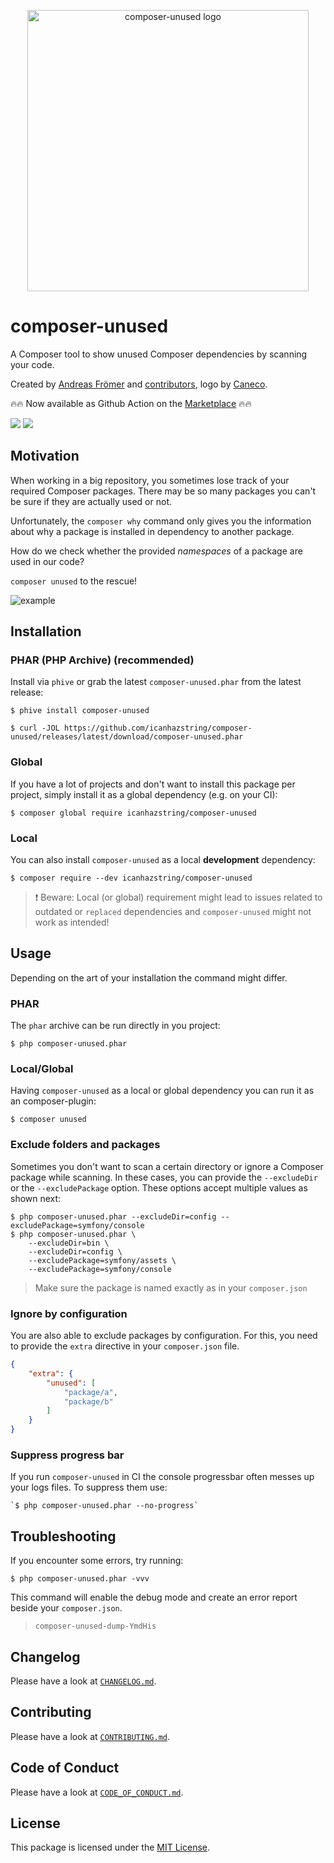 <p align="center">
    <img src="https://raw.githubusercontent.com/icanhazstring/composer-unused/master/art/logo.png" width="450" alt="composer-unused logo">
</p>

# composer-unused
A Composer tool to show unused Composer dependencies by scanning your code. 

Created by [Andreas Frömer](https://twitter.com/icanhazstring) and [contributors](https://github.com/icanhazstring/composer-unused/graphs/contributors), logo by [Caneco](https://twitter.com/caneco).

:fire::fire: Now available as Github Action on the [Marketplace](https://github.com/marketplace/actions/composer-unused) :fire::fire:

[![](https://img.shields.io/travis/icanhazstring/composer-unused.svg?style=flat-square)](https://travis-ci.org/icanhazstring/composer-unused)
[![](https://img.shields.io/github/tag-date/icanhazstring/composer-unused.svg?label=version&style=flat-square)](https://github.com/icanhazstring/composer-unused/releases/latest)

## Motivation

When working in a big repository, you sometimes lose track of your required Composer
packages. There may be so many packages you can't be sure if they are actually used or not.

Unfortunately, the `composer why` command only gives you the information about why
a package is installed in dependency to another package.

How do we check whether the provided *namespaces* of a package are used in our code?

`composer unused` to the rescue!

![example](https://i.imgur.com/aTLwpgL.gif)

## Installation

### PHAR (PHP Archive) (recommended)
Install via `phive` or grab the latest `composer-unused.phar` from the latest release:

    $ phive install composer-unused
    
    $ curl -JOL https://github.com/icanhazstring/composer-unused/releases/latest/download/composer-unused.phar

### Global
If you have a lot of projects and don't want to install this package per project, simply install it
as a global dependency (e.g. on your CI):

    $ composer global require icanhazstring/composer-unused

### Local
You can also install `composer-unused` as a local __development__ dependency:

    $ composer require --dev icanhazstring/composer-unused

> :exclamation: Beware: Local (or global) requirement might lead to issues related to outdated or `replaced` dependencies and
> `composer-unused` might not work as intended!

## Usage
Depending on the art of your installation the command might differ.

### PHAR
The `phar` archive can be run directly in you project:

    $ php composer-unused.phar

### Local/Global
Having `composer-unused` as a local or global dependency you can run it as an composer-plugin:

    $ composer unused


### Exclude folders and packages
Sometimes you don't want to scan a certain directory or ignore a Composer package while scanning.
In these cases, you can provide the `--excludeDir` or the `--excludePackage` option.
These options accept multiple values as shown next:

    $ php composer-unused.phar --excludeDir=config --excludePackage=symfony/console
    $ php composer-unused.phar \
        --excludeDir=bin \
        --excludeDir=config \
        --excludePackage=symfony/assets \
        --excludePackage=symfony/console

> Make sure the package is named exactly as in your `composer.json`

### Ignore by configuration
You are also able to exclude packages by configuration. For this, you need to provide the `extra`
directive in your `composer.json` file.

```json
{
    "extra": {
        "unused": [
            "package/a",
            "package/b"
        ]
    }
}
```

### Suppress progress bar
If you run `composer-unused` in CI the console progressbar often messes up your logs files.
To suppress them use:

    `$ php composer-unused.phar --no-progress`

## Troubleshooting
If you encounter some errors, try running:

    $ php composer-unused.phar -vvv


This command will enable the debug mode and create an error report beside your `composer.json`.
> `composer-unused-dump-YmdHis`

## Changelog

Please have a look at [`CHANGELOG.md`](CHANGELOG.md).

## Contributing

Please have a look at [`CONTRIBUTING.md`](CONTRIBUTING.md).

## Code of Conduct

Please have a look at [`CODE_OF_CONDUCT.md`](CODE_OF_CONDUCT.md).

## License

This package is licensed under the [MIT License](LICENSE).
